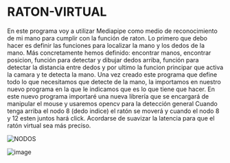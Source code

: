 # RATON-VIRTUAL
En este programa voy a utilizar Mediapipe como medio de reconocimiento de mi mano para cumplir con la función de raton. Lo primero que debo hacer es definir las funciones para localizar la mano y los dedos de la mano.
Más concretamente hemos definido: encontrar manos, encontrar posicion, función para detectar y dibujar dedos arriba, función para detectar la distancia entre dedos y por ultimo la funcion principar que activa la camara y te detecta la mano.
Una vez creado este programa que define todo lo que necesitamos que detecte de la mano, la importamos en nuestro nuevo programa en la que le indicamos que es lo que tiene que hacer. En este nuevo programa importaré una nueva librería que se encargará de manipular el mouse y usaremos opencv para la detección general
Cuando tenga arriba el nodo 8 (dedo indice) el ratón se moverá y cuando el nodo 8 y 12 esten juntos hará click. Acordarse de suavizar la latencia para que el ratón virtual sea más preciso.

![NODOS](https://user-images.githubusercontent.com/111430658/187067350-467d4831-77ba-4828-a1b1-474c2c91b632.PNG)

![image](https://user-images.githubusercontent.com/111430658/187068659-0e03a04e-8d00-410f-b0bf-830d6e4688c6.png)
